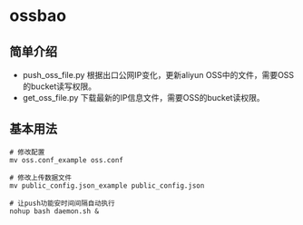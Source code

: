 # ossbao

## 简单介绍
- push_oss_file.py 根据出口公网IP变化，更新aliyun OSS中的文件，需要OSS的bucket读写权限。
- get_oss_file.py 下载最新的IP信息文件，需要OSS的bucket读权限。

## 基本用法
```shell
# 修改配置
mv oss.conf_example oss.conf

# 修改上传数据文件
mv public_config.json_example public_config.json

# 让push功能安时间间隔自动执行
nohup bash daemon.sh &
```

